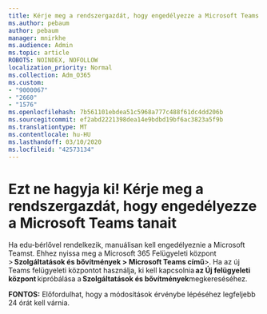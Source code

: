 ```yaml
---
title: Kérje meg a rendszergazdát, hogy engedélyezze a Microsoft Teams tanait
ms.author: pebaum
author: pebaum
manager: mnirkhe
ms.audience: Admin
ms.topic: article
ROBOTS: NOINDEX, NOFOLLOW
localization_priority: Normal
ms.collection: Adm_O365
ms.custom:
- "9000067"
- "2660"
- "1576"
ms.openlocfilehash: 7b561101ebdea51c5968a777c488f61dc4dd206b
ms.sourcegitcommit: ef2abd2221398dea14e9bdbd19bf6ac3823a5f9b
ms.translationtype: MT
ms.contentlocale: hu-HU
ms.lasthandoff: 03/10/2020
ms.locfileid: "42573134"
---
```

# <a name="youre-missing-out-ask-your-admin-to-enable-microsoft-teams"></a>Ezt ne hagyja ki! Kérje meg a rendszergazdát, hogy engedélyezze a Microsoft Teams tanait

Ha edu-bérlővel rendelkezik, manuálisan kell engedélyeznie a Microsoft Teamst. Ehhez nyissa meg a Microsoft 365 Felügyeleti központ > **Szolgáltatások és bővítmények > Microsoft Teams című**>. Ha az új Teams felügyeleti központot használja, ki kell kapcsolnia **az Új felügyeleti központ** kipróbálása a **Szolgáltatások és bővítmények**megkereséséhez. 

**FONTOS:** Előfordulhat, hogy a módosítások érvénybe lépéséhez legfeljebb 24 órát kell várnia.